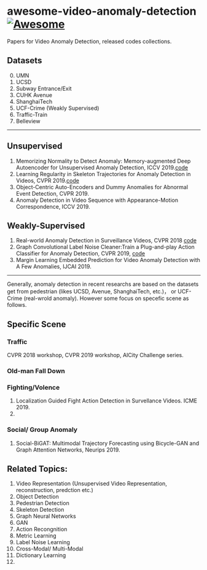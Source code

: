 # awesome-video-anomaly-detection  [![Awesome](https://cdn.rawgit.com/sindresorhus/awesome/d7305f38d29fed78fa85652e3a63e154dd8e8829/media/badge.svg)](https://github.com/sindresorhus/awesome)
Papers for Video Anomaly Detection, released codes collections.
## Datasets
0. UMN
1. UCSD
2. Subway Entrance/Exit
3. CUHK Avenue
4. ShanghaiTech
5. UCF-Crime (Weakly Supervised)
6. Traffic-Train
7. Belleview

-----
## Unsupervised
1. Memorizing Normality to Detect Anomaly: Memory-augmented Deep Autoencoder for Unsupervised Anomaly Detection, ICCV 2019.[code](https://github.com/donggong1/memae-anomaly-detection)
2. Learning Regularity in Skeleton Trajectories for Anomaly Detection in Videos, CVPR 2019.[code](https://github.com/RomeroBarata/skeleton_based_anomaly_detection)
3. Object-Centric Auto-Encoders and Dummy Anomalies for Abnormal Event Detection, CVPR 2019.
4. Anomaly Detection in Video Sequence with Appearance-Motion Correspondence, ICCV 2019.


## Weakly-Supervised
1. Real-world Anomaly Detection in Surveillance Videos, CVPR 2018 [code](https://github.com/WaqasSultani/AnomalyDetectionCVPR2018)
2. Graph Convolutional Label Noise Cleaner:Train a Plug-and-play Action Classifier for Anomaly Detection, CVPR 2019, [code](https://github.com/jx-zhong-for-academic-purpose/GCN-Anomaly-Detection)
3. Margin Learning Embedded Prediction for Video Anomaly Detection with A Few Anomalies, IJCAI 2019.

------
Generally, anomaly detection in recent researchs are based on the datasets get from pedestrian (likes UCSD, Avenue, ShanghaiTech, etc.)， or UCF-Crime (real-wrold anomaly).
However some focus on specefic scene as follows.

## Specific Scene
### Traffic
CVPR 2018 workshop, CVPR 2019 workshop, AICity Challenge series.

### Old-man Fall Down

### Fighting/Volence
1. Localization Guided Fight Action Detection in Survellance Videos. ICME 2019.
2. 

### Social/ Group Anomaly
1. Social-BiGAT: Multimodal Trajectory Forecasting using Bicycle-GAN and Graph Attention Networks, Neurips 2019.

## Related Topics:
1. Video Representation (Unsupervised Video Representation, reconstruction, predction etc.)
2. Object Detection
3. Pedestrian Detection
4. Skeleton Detection
5. Graph Neural Networks
6. GAN
7. Action Recongnition
8. Metric Learning
9. Label Noise Learning
10. Cross-Modal/ Multi-Modal
11. Dictionary Learning
12. 
